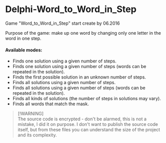 # Delphi-Word_to_Word_in_Step
Game "Word_to_Word_in_Step" start create by 06.2016

Purpose of the game: make up one word by changing only one letter in the word in one step.

#### Available modes:
*   Finds one solution using a given number of steps.
*   Finds one solution using a given number of steps (words can be repeated in the solution).
*   Finds the first possible solution in an unknown number of steps.
*   Finds all solutions using a given number of steps.
*   Finds all solutions using a given number of steps (words can be repeated in the solution).
*   Finds all kinds of solutions (the number of steps in solutions may vary).
*   Finds all words that match the mask.

> [!WARNING]\
> The source code is encrypted - don't be alarmed, this is not a mistake, I did it on purpose. I don't want to publish the source code itself, but from these files you can understand the size of the project and its complexity.

